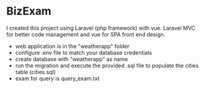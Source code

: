 # BizExam

I created this project using Laravel (php framework) with vue.
Laravel MVC for better code management and vue for SPA front end design.

- web application is in the "weatherapp" folder
- configure .env file to match your database credentials
- create database with "weatherapp" as name
- run the migration and execute the provided .sql file to populate the cities table (cities.sql)
- exam for query is query_exam.txt
